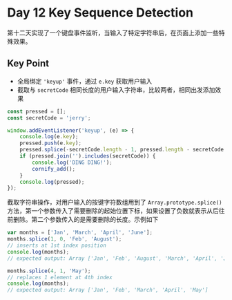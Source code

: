 # Day 12 Key Sequence Detection

第十二天实现了一个键盘事件监听，当输入了特定字符串后，在页面上添加一些特殊效果。

## Key Point

 * 全局绑定 `'keyup'` 事件，通过 `e.key` 获取用户输入
 * 截取与 `secretCode` 相同长度的用户输入字符串，比较两者，相同出发添加效果

``` javascript
const pressed = [];
const secretCode = 'jerry';

window.addEventListener('keyup', (e) => {
    console.log(e.key);
    pressed.push(e.key);
    pressed.splice(-secretCode.length - 1, pressed.length - secretCode.length);
    if (pressed.join('').includes(secretCode)) {
        console.log('DING DING!');
        cornify_add();
    }
    console.log(pressed);
});
```

截取字符串操作，对用户输入的按键字符数组用到了 `Array.prototype.splice()` 方法，第一个参数传入了需要删除的起始位置下标，如果设置了负数就表示从后往前删除。第二个参数传入的是需要删除的长度。示例如下

``` javascript
var months = ['Jan', 'March', 'April', 'June'];
months.splice(1, 0, 'Feb', 'August');
// inserts at 1st index position
console.log(months);
// expected output: Array ['Jan', 'Feb', 'August', 'March', 'April', 'June']

months.splice(4, 1, 'May');
// replaces 1 element at 4th index
console.log(months);
// expected output: Array ['Jan', 'Feb', 'March', 'April', 'May']
```
